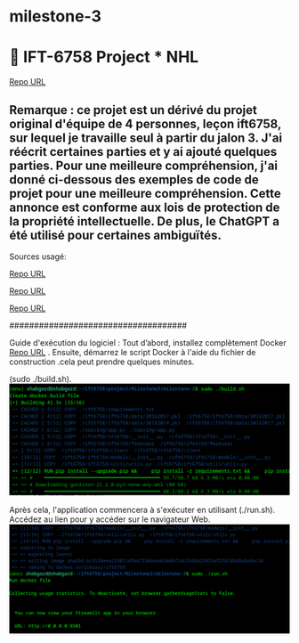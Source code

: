 # milestone-3
# 🏒 IFT-6758 Project * NHL
[Repo URL](https://github.com/mansooraliamiri/milestone-3.git)


## Remarque : ce projet est un dérivé du projet original d'équipe de 4 personnes, leçon ift6758, sur lequel je travaille seul à partir du jalon 3. J'ai réécrit certaines parties et y ai ajouté quelques parties. Pour une meilleure compréhension, j'ai donné ci-dessous des exemples de code de projet pour une meilleure compréhension. Cette annonce est conforme aux lois de protection de la propriété intellectuelle. De plus, le ChatGPT a été utilisé pour certaines ambiguïtés.

Sources usagé:

[Repo URL](https://github.com/AxelBogos/NHL-Analytics)

[Repo URL](https://github.com/M0rph3e/ift6758-project-main)

[Repo URL](https://github.com/nrjkumar/IFT6758/tree/master)

####################################

Guide d'exécution du logiciel :
Tout d’abord, installez complètement Docker [Repo URL](https://docs.docker.com/engine/install/) . Ensuite, démarrez le script Docker à l'aide du fichier de construction .cela peut prendre quelques minutes.

(sudo ./build.sh).
![Alt text](images/build.png)

Après cela, l'application commencera à s'exécuter en utilisant (./run.sh). Accédez au lien pour y accéder sur le navigateur Web.
![Alt text](images/run.png)






